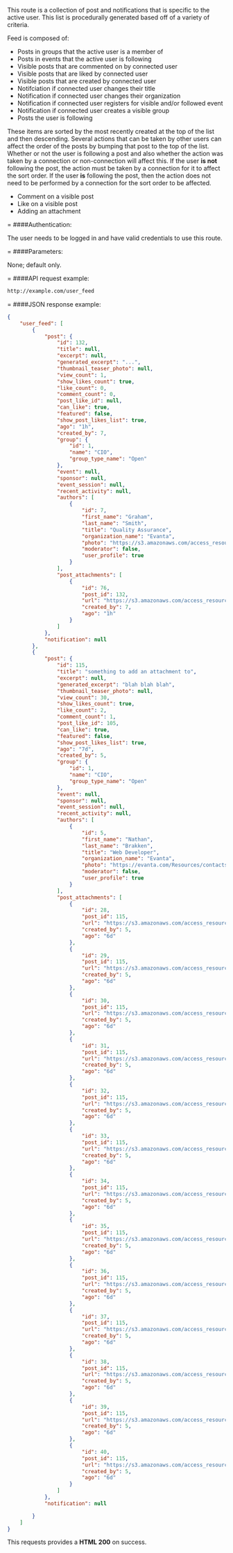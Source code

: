 <!-- --- title: GET /user_feed -->

This route is a collection of post and notifications that is specific to the active user. This list is procedurally generated based off of a variety of criteria. 


Feed is composed of:

* Posts in groups that the active user is a member of
* Posts in events that the active user is following
* Visible posts that are commented on by connected user
* Visible posts that are liked by connected user
* Visible posts that are created by connected user
* Notifciation if connected user changes their title
* Notification if connected user changes their organization
* Notification if connected user registers for visible and/or followed event
* Notification if connected user creates a visible group
* Posts the user is following

These items are sorted by the most recently created at the top of the list and then descending. Several actions that can be taken by other users can affect the order of the posts by bumping that post to the top of the list. Whether or not the user is following a post and also whether the action was taken by a connection or non-connection will affect this. If the user **is not** following the post, the action must be taken by a connection for it to affect the sort order. If the user **is** following the post, then the action does not need to be performed by a connection for the sort order to be affected.

* Comment on a visible post
* Like on a visible post
* Adding an attachment

=
####Authentication:

The user needs to be logged in and have valid credentials to use this route.

=
####Parameters:

None; default only.

=
####API request example:
```html
http://example.com/user_feed
```

=
####JSON response example:

```json
{
    "user_feed": [
        {
            "post": {
                "id": 132,
                "title": null,
                "excerpt": null,
                "generated_excerpt": "...",
                "thumbnail_teaser_photo": null,
                "view_count": 1,
                "show_likes_count": true,
                "like_count": 0,
                "comment_count": 0,
                "post_like_id": null,
                "can_like": true,
                "featured": false,
                "show_post_likes_list": true,
                "ago": "1h",
                "created_by": 7,
                "group": {
                    "id": 1,
                    "name": "CIO",
                    "group_type_name": "Open"
                },
                "event": null,
                "sponsor": null,
                "event_session": null,
                "recent_activity": null,
                "authors": [
                    {
                        "id": 7,
                        "first_name": "Graham",
                        "last_name": "Smith",
                        "title": "Quality Assurance",
                        "organization_name": "Evanta",
                        "photo": "https://s3.amazonaws.com/access_resources/staging/thumbnails/7.jpg?12",
                        "moderator": false,
                        "user_profile": true
                    }
                ],
                "post_attachments": [
                    {
                        "id": 76,
                        "post_id": 132,
                        "url": "https://s3.amazonaws.com/access_resources/staging/post_attachments/.2cf1394ce099a0e40dd8a2bede5c166f_7.pdf",
                        "created_by": 7,
                        "ago": "1h"
                    }
                ]
            },
            "notification": null
        },
        {
            "post": {
                "id": 115,
                "title": "something to add an attachment to",
                "excerpt": null,
                "generated_excerpt": "blah blah blah",
                "thumbnail_teaser_photo": null,
                "view_count": 30,
                "show_likes_count": true,
                "like_count": 2,
                "comment_count": 1,
                "post_like_id": 105,
                "can_like": true,
                "featured": false,
                "show_post_likes_list": true,
                "ago": "7d",
                "created_by": 5,
                "group": {
                    "id": 1,
                    "name": "CIO",
                    "group_type_name": "Open"
                },
                "event": null,
                "sponsor": null,
                "event_session": null,
                "recent_activity": null,
                "authors": [
                    {
                        "id": 5,
                        "first_name": "Nathan",
                        "last_name": "Brakken",
                        "title": "Web Developer",
                        "organization_name": "Evanta",
                        "photo": "https://evanta.com/Resources/contacts/large/104450.jpg",
                        "moderator": false,
                        "user_profile": true
                    }
                ],
                "post_attachments": [
                    {
                        "id": 28,
                        "post_id": 115,
                        "url": "https://s3.amazonaws.com/access_resources/staging/post_attachments/a5ab120e28c0902dd0b6237cbf37e05b_5.xlsx",
                        "created_by": 5,
                        "ago": "6d"
                    },
                    {
                        "id": 29,
                        "post_id": 115,
                        "url": "https://s3.amazonaws.com/access_resources/staging/post_attachments/70885aaf0a14ea7bffd55d7aab3ce9b1_5.xls",
                        "created_by": 5,
                        "ago": "6d"
                    },
                    {
                        "id": 30,
                        "post_id": 115,
                        "url": "https://s3.amazonaws.com/access_resources/staging/post_attachments/26a0720678ed43c4ac30bb1650e8e9c1_5.docx",
                        "created_by": 5,
                        "ago": "6d"
                    },
                    {
                        "id": 31,
                        "post_id": 115,
                        "url": "https://s3.amazonaws.com/access_resources/staging/post_attachments/12719a63ff567c8c861ad471f91d5da1_5.doc",
                        "created_by": 5,
                        "ago": "6d"
                    },
                    {
                        "id": 32,
                        "post_id": 115,
                        "url": "https://s3.amazonaws.com/access_resources/staging/post_attachments/b051711347a3260e66cb0f7fa5d261ce_5.pptx",
                        "created_by": 5,
                        "ago": "6d"
                    },
                    {
                        "id": 33,
                        "post_id": 115,
                        "url": "https://s3.amazonaws.com/access_resources/staging/post_attachments/be01a7b8c6fd7b1a9c582d7fc1013e0f_5.ppt",
                        "created_by": 5,
                        "ago": "6d"
                    },
                    {
                        "id": 34,
                        "post_id": 115,
                        "url": "https://s3.amazonaws.com/access_resources/staging/post_attachments/9e40632062858ccdebb05c77f846c6d7_5.png",
                        "created_by": 5,
                        "ago": "6d"
                    },
                    {
                        "id": 35,
                        "post_id": 115,
                        "url": "https://s3.amazonaws.com/access_resources/staging/post_attachments/e99e2b9be0d3d06b8f6011a0221ca241_5.jpg",
                        "created_by": 5,
                        "ago": "6d"
                    },
                    {
                        "id": 36,
                        "post_id": 115,
                        "url": "https://s3.amazonaws.com/access_resources/staging/post_attachments/9a26585c37c7eeb0cbf404489c8da7d5_5.jpeg",
                        "created_by": 5,
                        "ago": "6d"
                    },
                    {
                        "id": 37,
                        "post_id": 115,
                        "url": "https://s3.amazonaws.com/access_resources/staging/post_attachments/825d352c39129209d8464c900b926c97_5.gif",
                        "created_by": 5,
                        "ago": "6d"
                    },
                    {
                        "id": 38,
                        "post_id": 115,
                        "url": "https://s3.amazonaws.com/access_resources/staging/post_attachments/1469c693bbfc2c54ffc622afa6457136_5.mp4",
                        "created_by": 5,
                        "ago": "6d"
                    },
                    {
                        "id": 39,
                        "post_id": 115,
                        "url": "https://s3.amazonaws.com/access_resources/staging/post_attachments/82de00d60acd75cf673a6c943da93c38_5.pdf",
                        "created_by": 5,
                        "ago": "6d"
                    },
                    {
                        "id": 40,
                        "post_id": 115,
                        "url": "https://s3.amazonaws.com/access_resources/staging/post_attachments/1c47518a50241ae73a345750645a14d5_5.mp3",
                        "created_by": 5,
                        "ago": "6d"
                    }
                ]
            },
            "notification": null

        }
    ]
}
```

This requests provides a <strong>HTML 200</strong> on success.